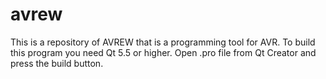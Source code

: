 # avrew
This is a repository of AVREW that is a programming tool for AVR. To build this program you need Qt 5.5 or higher. Open .pro file from Qt Creator
and press the build button.
